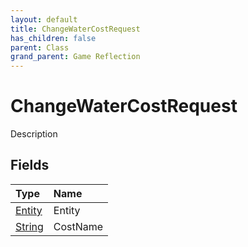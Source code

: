 ```yaml
---
layout: default
title: ChangeWaterCostRequest
has_children: false
parent: Class
grand_parent: Game Reflection
---
```

# ChangeWaterCostRequest
Description 

## Fields

| Type | Name |
|:----------|:--------------|
| [Entity](/riftbreaker-wiki/docs/game-reflection/classes/entity/) | Entity |
| [String](/riftbreaker-wiki/docs/game-reflection/components/string/) | CostName |

